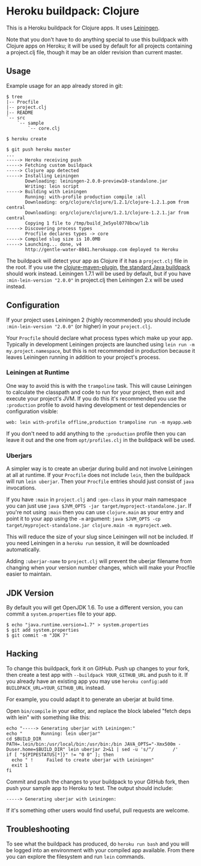 # Heroku buildpack: Clojure

This is a Heroku buildpack for Clojure apps. It uses
[Leiningen](http://leiningen.org).

Note that you don't have to do anything special to use this buildpack
with Clojure apps on Heroku; it will be used by default for all
projects containing a project.clj file, though it may be an older
revision than current master. 

## Usage

Example usage for an app already stored in git:

    $ tree
    |-- Procfile
    |-- project.clj
    |-- README
    `-- src
        `-- sample
            `-- core.clj

    $ heroku create

    $ git push heroku master
    ...
    -----> Heroku receiving push
    -----> Fetching custom buildpack
    -----> Clojure app detected
    -----> Installing Leiningen
           Downloading: leiningen-2.0.0-preview10-standalone.jar
           Writing: lein script
    -----> Building with Leiningen
           Running: with-profile production compile :all
           Downloading: org/clojure/clojure/1.2.1/clojure-1.2.1.pom from central
           Downloading: org/clojure/clojure/1.2.1/clojure-1.2.1.jar from central
           Copying 1 file to /tmp/build_2e5yol0778bcw/lib
    -----> Discovering process types
           Procfile declares types -> core
    -----> Compiled slug size is 10.0MB
    -----> Launching... done, v4
           http://gentle-water-8841.herokuapp.com deployed to Heroku

The buildpack will detect your app as Clojure if it has a
`project.clj` file in the root. If you use the
[clojure-maven-plugin](https://github.com/talios/clojure-maven-plugin),
[the standard Java buildpack](http://github.com/heroku/heroku-buildpack-java)
should work instead. Leiningen 1.7.1 will be used by default, but if
you have `:min-lein-version "2.0.0"` in project.clj then Leiningen 2.x
will be used instead.

## Configuration

If your project uses Leiningen 2 (highly recommended) you should
include `:min-lein-version "2.0.0"` (or higher) in your
`project.clj`.

Your `Procfile` should declare what process types which make up your
app. Typically in development Leiningen projects are launched using
`lein run -m my.project.namespace`, but this is not recommended in
production because it leaves Leiningen running in addition to your
project's process.

### Leiningen at Runtime

One way to avoid this is with the `trampoline` task. This will cause
Leiningen to calculate the classpath and code to run for your project,
then exit and execute your project's JVM. If you do this it's
recommended you use the `:production` profile to avoid having
development or test dependencies or configuration visible:

    web: lein with-profile offline,production trampoline run -m myapp.web

If you don't need to add anything to the `:production` profile then
you can leave it out and the one from `opt/profiles.clj` in the
buildpack will be used.

### Uberjars

A simpler way is to create an uberjar during build and not involve
Leiningen at all at runtime. If your `Procfile` does not include
`lein`, then the buildpack will run `lein uberjar`. Then your
`Procfile` entries should just consist of `java` invocations.

If you have `:main` in `project.clj` and `:gen-class` in your main
namespace you can just use `java $JVM_OPTS -jar
target/myproject-standalone.jar`. If you're not using `:main` then you
can use `clojure.main` as your entry and point it to your app
using the `-m` argument: `java $JVM_OPTS -cp
target/myproject-standalone.jar clojure.main -m myproject.web`.

This will reduce the size of your slug since Leiningen will not be
included. If you need Leiningen in a `heroku run` session, it will be
downloaded automatically.

Adding `:uberjar-name` to `project.clj` will prevent the uberjar
filename from changing when your version number changes, which will
make your Procfile easier to maintain.

## JDK Version

By default you will get OpenJDK 1.6. To use a different version, you
can commit a `system.properties` file to your app.

```
$ echo "java.runtime.version=1.7" > system.properties
$ git add system.properties
$ git commit -m "JDK 7"
```

## Hacking

To change this buildpack, fork it on GitHub. Push up changes to your
fork, then create a test app with `--buildpack YOUR_GITHUB_URL` and
push to it. If you already have an existing app you may use
`heroku config:add BUILDPACK_URL=YOUR_GITHUB_URL` instead.

For example, you could adapt it to generate an uberjar at build time.

Open `bin/compile` in your editor, and replace the block labeled
"fetch deps with lein" with something like this:

    echo "-----> Generating uberjar with Leiningen:"
    echo "       Running: lein uberjar"
    cd $BUILD_DIR
    PATH=.lein/bin:/usr/local/bin:/usr/bin:/bin JAVA_OPTS="-Xmx500m -Duser.home=$BUILD_DIR" lein uberjar 2>&1 | sed -u 's/^/       /'
    if [ "${PIPESTATUS[*]}" != "0 0" ]; then
      echo " !     Failed to create uberjar with Leiningen"
      exit 1
    fi

Commit and push the changes to your buildpack to your GitHub fork,
then push your sample app to Heroku to test. The output should include:

    -----> Generating uberjar with Leiningen:

If it's something other users would find useful, pull requests are welcome.

## Troubleshooting

To see what the buildpack has produced, do `heroku run bash` and you
will be logged into an environment with your compiled app available.
From there you can explore the filesystem and run `lein` commands.
